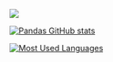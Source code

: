 ![](https://komarev.com/ghpvc/?username=pandas-id&label=Profile+Views)

[![Pandas GitHub stats](https://github-readme-stats.vercel.app/api?username=pandas-id&show_icons=true&theme=monokai)](https://github.com/pandas-id/pandas-id)

[![Most Used Languages](https://github-readme-stats.vercel.app/api/top-langs/?username=pandas-id&layout=compact&card_width=450)](https://github.com/pandas-id/pandas-id)
